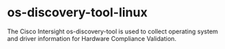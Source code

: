 # os-discovery-tool-linux
The Cisco Intersight os-discovery-tool is used to collect operating system and driver information for Hardware Compliance Validation.
